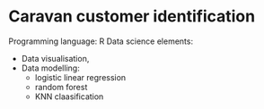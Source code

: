 # Caravan customer identification
Programming language: R
Data science elements:
 * Data visualisation, 
 * Data modelling: 
   * logistic linear regression
   * random forest
   * KNN claasification
